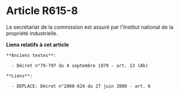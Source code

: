 # Article R615-8

Le secrétariat de la commission est assuré par l'Institut national de la propriété industrielle.

**Liens relatifs à cet article**

	**Anciens textes**:

	  - Décret n°79-797 du 4 septembre 1979 - art. 13 (Ab)

	**Liens**:

	  - DEPLACE: Décret n°2008-624 du 27 juin 2008 - art. 6

